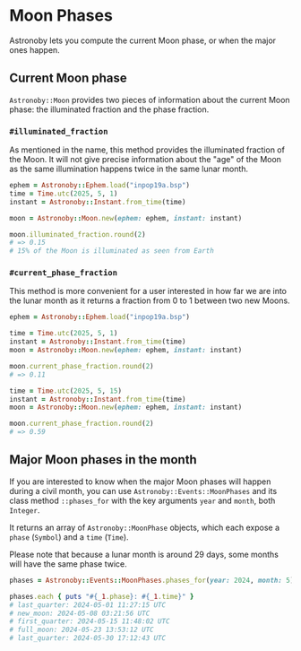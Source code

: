 # Moon Phases

Astronoby lets you compute the current Moon phase, or when the major ones
happen.

## Current Moon phase

`Astronoby::Moon` provides two pieces of information about the current Moon phase: the
illuminated fraction and the phase fraction.

### `#illuminated_fraction`

As mentioned in the name, this method provides the illuminated fraction of the
Moon. It will not give precise information about the "age" of the Moon as the
same illumination happens twice in the same lunar month.

```rb
ephem = Astronoby::Ephem.load("inpop19a.bsp")
time = Time.utc(2025, 5, 1)
instant = Astronoby::Instant.from_time(time)

moon = Astronoby::Moon.new(ephem: ephem, instant: instant)

moon.illuminated_fraction.round(2)
# => 0.15
# 15% of the Moon is illuminated as seen from Earth
```

### `#current_phase_fraction`

This method is more convenient for a user interested in how far we are into the
lunar month as it returns a fraction from 0 to 1 between two new Moons.

```rb
ephem = Astronoby::Ephem.load("inpop19a.bsp")

time = Time.utc(2025, 5, 1)
instant = Astronoby::Instant.from_time(time)
moon = Astronoby::Moon.new(ephem: ephem, instant: instant)

moon.current_phase_fraction.round(2)
# => 0.11

time = Time.utc(2025, 5, 15)
instant = Astronoby::Instant.from_time(time)
moon = Astronoby::Moon.new(ephem: ephem, instant: instant)

moon.current_phase_fraction.round(2)
# => 0.59
```

## Major Moon phases in the month

If you are interested to know when the major Moon phases will happen during a
civil month, you can use `Astronoby::Events::MoonPhases` and its class method
`::phases_for` with the key arguments `year` and `month`, both `Integer`.

It returns an array of `Astronoby::MoonPhase` objects, which each expose a
`phase` (`Symbol`) and a `time` (`Time`).

Please note that because a lunar month is around 29 days, some months will have
the same phase twice.

```rb
phases = Astronoby::Events::MoonPhases.phases_for(year: 2024, month: 5)

phases.each { puts "#{_1.phase}: #{_1.time}" }
# last_quarter: 2024-05-01 11:27:15 UTC
# new_moon: 2024-05-08 03:21:56 UTC
# first_quarter: 2024-05-15 11:48:02 UTC
# full_moon: 2024-05-23 13:53:12 UTC
# last_quarter: 2024-05-30 17:12:43 UTC
```
